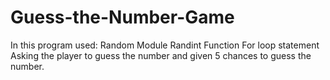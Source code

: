 # Guess-the-Number-Game
In this program used:
Random Module
Randint Function
For loop statement
Asking the player to guess the number and given 5 chances to guess the number.
